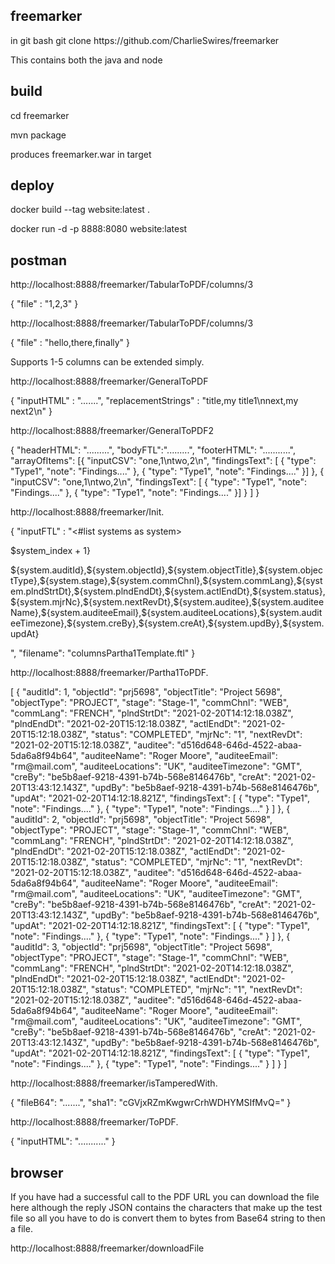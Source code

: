 freemarker
----------
<p>in git bash
git clone https://github.com/CharlieSwires/freemarker</p>

<p>This contains both the java and node</p>

build
-----
<p>cd freemarker</p>
<p>mvn package</p>

<p>produces freemarker.war in target</p>



deploy
------
<p>docker build --tag website:latest .</p>
<p>docker run -d -p 8888:8080 website:latest</p>


postman
-------
<p>http://localhost:8888/freemarker/TabularToPDF/columns/3</p>
{ "file" : "1,2,3"
}

<p>http://localhost:8888/freemarker/TabularToPDF/columns/3</p>
{ "file" : "hello,there,finally"
}

<p>Supports 1-5 columns can be extended simply.</p>
<p>http://localhost:8888/freemarker/GeneralToPDF</p>
{
    "inputHTML" : ".......",
    "replacementStrings" : "title,my title1\nnext,my next2\n"
}

<p>http://localhost:8888/freemarker/GeneralToPDF2</p>
{
"headerHTML": ".........",
"bodyFTL":".........",
"footerHTML": "...........",
"arrayOfItems": [{
"inputCSV": "one,1\ntwo,2\n",
"findingsText": [
{
"type": "Type1",
"note": "Findings...."
},
{
"type": "Type1",
"note": "Findings...."
}]
},
{
"inputCSV": "one,1\ntwo,2\n",
"findingsText": [
{
"type": "Type1",
"note": "Findings...."
},
{
"type": "Type1",
"note": "Findings...."
}]
}
]
}

<p>http://localhost:8888/freemarker/Init.</p>
{
    "inputFTL" : "<html><head><title>Charlie's Magic</title></head><body><#list systems as system><p>$system_index + 1}</p><p>${system.auditId},${system.objectId},${system.objectTitle},${system.objectType},${system.stage},${system.commChnl},${system.commLang},${system.plndStrtDt},${system.plndEndDt},${system.actlEndDt},${system.status},${system.mjrNc},${system.nextRevDt},${system.auditee},${system.auditeeName},${system.auditeeEmail},${system.auditeeLocations},${system.auditeeTimezone},${system.creBy},${system.creAt},${system.updBy},${system.updAt}</p></#list></body></html>",
"filename": "columnsPartha1Template.ftl"
}

<p>http://localhost:8888/freemarker/Partha1ToPDF.</p>
[
  {
    "auditId": 1,
    "objectId": "prj5698",
    "objectTitle": "Project 5698",
    "objectType": "PROJECT",
    "stage": "Stage-1",
    "commChnl": "WEB",
    "commLang": "FRENCH",
    "plndStrtDt": "2021-02-20T14:12:18.038Z",
    "plndEndDt": "2021-02-20T15:12:18.038Z",
    "actlEndDt": "2021-02-20T15:12:18.038Z",
    "status": "COMPLETED",
    "mjrNc": "1",
    "nextRevDt": "2021-02-20T15:12:18.038Z",
    "auditee": "d516d648-646d-4522-abaa-5da6a8f94b64",
    "auditeeName": "Roger Moore",
    "auditeeEmail": "rm@mail.com",
    "auditeeLocations": "UK",
    "auditeeTimezone": "GMT",
    "creBy": "be5b8aef-9218-4391-b74b-568e8146476b",
    "creAt": "2021-02-20T13:43:12.143Z",
    "updBy": "be5b8aef-9218-4391-b74b-568e8146476b",
    "updAt": "2021-02-20T14:12:18.821Z",
    "findingsText": [
      {
        "type": "Type1",
        "note": "Findings...."
      },
      {
        "type": "Type1",
        "note": "Findings...."
      }
    ]
  },
  {
    "auditId": 2,
    "objectId": "prj5698",
    "objectTitle": "Project 5698",
    "objectType": "PROJECT",
    "stage": "Stage-1",
    "commChnl": "WEB",
    "commLang": "FRENCH",
    "plndStrtDt": "2021-02-20T14:12:18.038Z",
    "plndEndDt": "2021-02-20T15:12:18.038Z",
    "actlEndDt": "2021-02-20T15:12:18.038Z",
    "status": "COMPLETED",
    "mjrNc": "1",
    "nextRevDt": "2021-02-20T15:12:18.038Z",
    "auditee": "d516d648-646d-4522-abaa-5da6a8f94b64",
    "auditeeName": "Roger Moore",
    "auditeeEmail": "rm@mail.com",
    "auditeeLocations": "UK",
    "auditeeTimezone": "GMT",
    "creBy": "be5b8aef-9218-4391-b74b-568e8146476b",
    "creAt": "2021-02-20T13:43:12.143Z",
    "updBy": "be5b8aef-9218-4391-b74b-568e8146476b",
    "updAt": "2021-02-20T14:12:18.821Z",
    "findingsText": [
      {
        "type": "Type1",
        "note": "Findings...."
      },
      {
        "type": "Type1",
        "note": "Findings...."
      }
    ]
  },
  {
    "auditId": 3,
    "objectId": "prj5698",
    "objectTitle": "Project 5698",
    "objectType": "PROJECT",
    "stage": "Stage-1",
    "commChnl": "WEB",
    "commLang": "FRENCH",
    "plndStrtDt": "2021-02-20T14:12:18.038Z",
    "plndEndDt": "2021-02-20T15:12:18.038Z",
    "actlEndDt": "2021-02-20T15:12:18.038Z",
    "status": "COMPLETED",
    "mjrNc": "1",
    "nextRevDt": "2021-02-20T15:12:18.038Z",
    "auditee": "d516d648-646d-4522-abaa-5da6a8f94b64",
    "auditeeName": "Roger Moore",
    "auditeeEmail": "rm@mail.com",
    "auditeeLocations": "UK",
    "auditeeTimezone": "GMT",
    "creBy": "be5b8aef-9218-4391-b74b-568e8146476b",
    "creAt": "2021-02-20T13:43:12.143Z",
    "updBy": "be5b8aef-9218-4391-b74b-568e8146476b",
    "updAt": "2021-02-20T14:12:18.821Z",
    "findingsText": [
      {
        "type": "Type1",
        "note": "Findings...."
      },
      {
        "type": "Type1",
        "note": "Findings...."
      }
    ]
  }
]

<p>http://localhost:8888/freemarker/isTamperedWith.</p>
{
    "fileB64": ".......",
    "sha1": "cGVjxRZmKwgwrCrhWDHYMSIfMvQ="
}

<p>http://localhost:8888/freemarker/ToPDF.</p>
{
    "inputHTML": "..........."
}

browser
-------
<p> If you have had a successful call to the PDF URL you can download the file here although the reply JSON contains the characters that make up the test file so all you have to do is convert them to bytes from Base64 string to then a file.</p>
<p>http://localhost:8888/freemarker/downloadFile</p>

